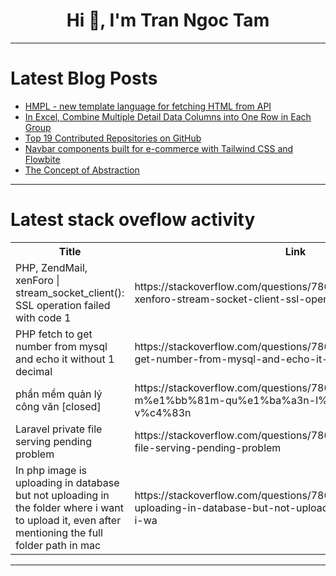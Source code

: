 <h1 align="center">Hi 👋, I'm Tran Ngoc Tam</h1>

---

# Latest Blog Posts 
<!-- BLOG-POST-LIST:START -->
- [HMPL - new template language for fetching HTML from API](https://dev.to/antonmak1/hmpl-new-template-language-for-fetching-html-from-api-5a7c)
- [In Excel, Combine Multiple Detail Data Columns into One Row in Each Group](https://dev.to/judith677/in-excel-combine-multiple-detail-data-columns-into-one-row-in-each-group-39d)
- [Top 19 Contributed Repositories on GitHub](https://dev.to/litlyx/top-19-contributed-repositories-on-github-2aei)
- [Navbar components built for e-commerce with Tailwind CSS and Flowbite](https://dev.to/themesberg/navbar-components-built-for-e-commerce-with-tailwind-css-and-flowbite-423a)
- [The Concept of Abstraction](https://dev.to/sarahokolo/the-concept-of-abstraction-2fb)
<!-- BLOG-POST-LIST:END -->

---

# Latest stack oveflow activity
<table>
  <tr><th>Title</th><th>Link</th></tr>
  <!-- STACKOVERFLOW:START --><tr><td>PHP, ZendMail, xenForo | stream_socket_client&lpar;&rpar;: SSL operation failed with code 1</td><td>https://stackoverflow.com/questions/78636685/php-zendmail-xenforo-stream-socket-client-ssl-operation-failed-with-code</td></tr><tr><td>PHP fetch to get number from mysql and echo it without 1 decimal</td><td>https://stackoverflow.com/questions/78636633/php-fetch-to-get-number-from-mysql-and-echo-it-without-1-decimal</td></tr><tr><td>phần mềm quản lý công văn [closed]</td><td>https://stackoverflow.com/questions/78636380/ph%e1%ba%a7n-m%e1%bb%81m-qu%e1%ba%a3n-l%c3%bd-c%c3%b4ng-v%c4%83n</td></tr><tr><td>Laravel private file serving pending problem</td><td>https://stackoverflow.com/questions/78635990/laravel-private-file-serving-pending-problem</td></tr><tr><td>In php image is uploading in database but not uploading in the folder where i want to upload it, even after mentioning the full folder path in mac</td><td>https://stackoverflow.com/questions/78635936/in-php-image-is-uploading-in-database-but-not-uploading-in-the-folder-where-i-wa</td></tr><!-- STACKOVERFLOW:END -->
</table>

---


